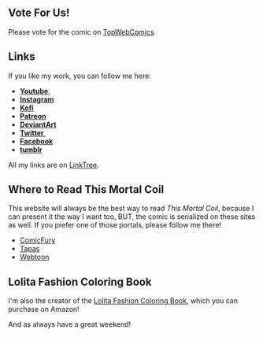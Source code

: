 ## Vote For Us!

Please vote for the comic on [TopWebComics](http://topwebcomics.com/vote/17292/default.aspx)

## Links

If you like my work, you can follow me here: 
 * [**Youtube** ](https://www.youtube.com/channel/UC7DmxvmbuB78DqLG9IPlKQA)
 * [**Instagram**](https://instagram.com/albinogrimby/)
 * [**Kofi**](https://ko-fi.com/thismortalcoil)
 * [**Patreon**](https://www.patreon.com/thismortalcoil)
 * [**DeviantArt**](http://albinogrimby.deviantart.com/)
 * [**Twitter** ](https://twitter.com/AlbinoGrimby)
 * [**Facebook**](https://www.facebook.com/thismortalcoilcomic)
 * [**tumblr**](http://albinogrimby.tumblr.com/)

All my links are on [LinkTree](https://linktr.ee/AlbinoGrimby).

## Where to Read This Mortal Coil 

This website will always be the best way to read *This Mortal Coil*, because I can present it the way I want too, BUT, the comic is serialized on these sites as well. If you prefer one of those portals, please follow me there!

 * [ComicFury](https://thismortalcoil.thecomicseries.com/)
 * [Tapas](https://tapas.io/series/Magical-Girl-Kamiko)
 * [Webtoon](https://www.webtoons.com/en/canvas/magical-girl-kamiko/list?title_no=731424)

## Lolita Fashion Coloring Book

I'm also the creator of the [Lolita Fashion Coloring Book](https://www.amazon.com/Lolita-Fashion-Coloring-Book-Adults/dp/1539470091), which you can purchase on Amazon!

And as always have a great weekend!
